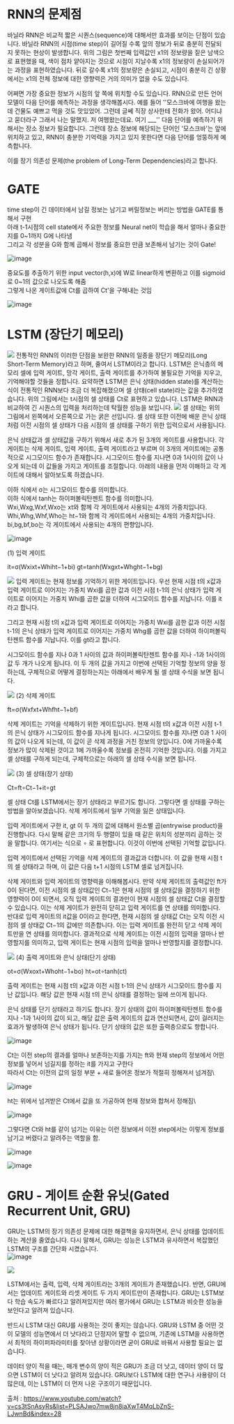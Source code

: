 # RNN의 문제점
바닐라 RNN은 비교적 짧은 시퀀스(sequence)에 대해서만 효과를 보이는 단점이 있습니다. 바닐라 RNN의 시점(time step)이 길어질 수록 앞의 정보가 뒤로 충분히 전달되지 못하는 현상이 발생합니다. 위의 그림은 첫번째 입력값인 x1의 정보량을 짙은 남색으로 표현했을 때, 색이 점차 얕아지는 것으로 시점이 지날수록 x1의 정보량이 손실되어가는 과정을 표현하였습니다. 뒤로 갈수록 x1의 정보량은 손실되고, 시점이 충분히 긴 상황에서는 x1의 전체 정보에 대한 영향력은 거의 의미가 없을 수도 있습니다.

어쩌면 가장 중요한 정보가 시점의 앞 쪽에 위치할 수도 있습니다. RNN으로 만든 언어 모델이 다음 단어를 예측하는 과정을 생각해봅시다. 예를 들어 ''모스크바에 여행을 왔는데 건물도 예쁘고 먹을 것도 맛있었어. 그런데 글쎄 직장 상사한테 전화가 왔어. 어디냐고 묻더라구 그래서 나는 말했지. 저 여행왔는데요. 여기 ___'' 다음 단어를 예측하기 위해서는 장소 정보가 필요합니다. 그런데 장소 정보에 해당되는 단어인 '모스크바'는 앞에 위치하고 있고, RNN이 충분한 기억력을 가지고 있지 못한다면 다음 단어를 엉뚱하게 예측합니다.

이를 장기 의존성 문제(the problem of Long-Term Dependencies)라고 합니다.

# GATE

time step이 긴 데이터에서 남길 정보는 남기고 버릴정보는 버리는 방법을 GATE를 통해서 구현\
아래 t-1시점의 cell state에서 주요한 정보를 Neural net이 학습을 해서 얼마나 중요한지를 0~1까지 G에 나타냄\
그리고 각 성분을 G와 함께 곱해서 정보를 중요한 만큼 보존해서 남기는 것이 Gate!

![image](https://user-images.githubusercontent.com/37290818/147201991-4b1b5e07-fe78-4d0f-9630-2857d1397a1e.png)



중요도를 추출하기 위한 input vector(h,x)에 W로 linear하게 변환하고 이를 sigmoid로 0~1의 값으로 나오도록 해줌\
그렇게 나온 게이트값에 Ct를 곱하여 Ct'을 구해내는 것임

![image](https://user-images.githubusercontent.com/37290818/147205151-fa803a97-713c-4e9d-9e28-99f19b3278b7.png)



# LSTM (장단기 메모리)

<img src=https://user-images.githubusercontent.com/37290818/116496119-4a245300-a8df-11eb-84b9-6c496ba8a9a8.png >
전통적인 RNN의 이러한 단점을 보완한 RNN의 일종을 장단기 메모리(Long Short-Term Memory)라고 하며, 줄여서 LSTM이라고 합니다. LSTM은 은닉층의 메모리 셀에 입력 게이트, 망각 게이트, 출력 게이트를 추가하여 불필요한 기억을 지우고, 기억해야할 것들을 정합니다. 요약하면 LSTM은 은닉 상태(hidden state)를 계산하는 식이 전통적인 RNN보다 조금 더 복잡해졌으며 셀 상태(cell state)라는 값을 추가하였습니다. 위의 그림에서는 t시점의 셀 상태를 Ct로 표현하고 있습니다. LSTM은 RNN과 비교하여 긴 시퀀스의 입력을 처리하는데 탁월한 성능을 보입니다.



<img src=https://user-images.githubusercontent.com/37290818/116496162-63c59a80-a8df-11eb-998c-417bc22fdab1.png >
셀 상태는 위의 그림에서 왼쪽에서 오른쪽으로 가는 굵은 선입니다. 셀 상태 또한 이전에 배운 은닉 상태처럼 이전 시점의 셀 상태가 다음 시점의 셀 상태를 구하기 위한 입력으로서 사용됩니다.

은닉 상태값과 셀 상태값을 구하기 위해서 새로 추가 된 3개의 게이트를 사용합니다. 각 게이트는 삭제 게이트, 입력 게이트, 출력 게이트라고 부르며 이 3개의 게이트에는 공통적으로 시그모이드 함수가 존재합니다. 시그모이드 함수를 지나면 0과 1사이의 값이 나오게 되는데 이 값들을 가지고 게이트를 조절합니다. 아래의 내용을 먼저 이해하고 각 게이트에 대해서 알아보도록 하겠습니다.

이하 식에서 σ는 시그모이드 함수를 의미합니다.\
이하 식에서 tanh는 하이퍼볼릭탄젠트 함수를 의미합니다.\
Wxi,Wxg,Wxf,Wxo는 xt와 함께 각 게이트에서 사용되는 4개의 가중치입니다.\
Whi,Whg,Whf,Who는 ht−1와 함께 각 게이트에서 사용되는 4개의 가중치입니다.\
bi,bg,bf,bo는 각 게이트에서 사용되는 4개의 편향입니다.


![image](https://user-images.githubusercontent.com/37290818/147205537-8759b7ba-d1f2-4e1c-a466-61775784a854.png)


(1) 입력 게이트


it=σ(Wxixt+Whiht−1+bi)
gt=tanh(Wxgxt+Whght−1+bg)

<img src=https://user-images.githubusercontent.com/37290818/116496210-7fc93c00-a8df-11eb-8a67-91b1c9e948f4.png >
입력 게이트는 현재 정보를 기억하기 위한 게이트입니다. 우선 현재 시점 t의 x값과 입력 게이트로 이어지는 가중치 Wxi를 곱한 값과 이전 시점 t-1의 은닉 상태가 입력 게이트로 이어지는 가중치 Whi를 곱한 값을 더하여 시그모이드 함수를 지납니다. 이를 it라고 합니다.

그리고 현재 시점 t의 x값과 입력 게이트로 이어지는 가중치 Wxi를 곱한 값과 이전 시점 t-1의 은닉 상태가 입력 게이트로 이어지는 가중치 Whg를 곱한 값을 더하여 하이퍼볼릭탄젠트 함수를 지납니다. 이를 gt라고 합니다.

시그모이드 함수를 지나 0과 1 사이의 값과 하이퍼볼릭탄젠트 함수를 지나 -1과 1사이의 값 두 개가 나오게 됩니다. 이 두 개의 값을 가지고 이번에 선택된 기억할 정보의 양을 정하는데, 구체적으로 어떻게 결정하는지는 아래에서 배우게 될 셀 상태 수식을 보면 됩니다.


<img src=https://user-images.githubusercontent.com/37290818/116496227-8a83d100-a8df-11eb-9f75-436d47c58cb8.png >
(2) 삭제 게이트


ft=σ(Wxfxt+Whfht−1+bf)

삭제 게이트는 기억을 삭제하기 위한 게이트입니다. 현재 시점 t의 x값과 이전 시점 t-1의 은닉 상태가 시그모이드 함수를 지나게 됩니다. 시그모이드 함수를 지나면 0과 1 사이의 값이 나오게 되는데, 이 값이 곧 삭제 과정을 거친 정보의 양입니다. 0에 가까울수록 정보가 많이 삭제된 것이고 1에 가까울수록 정보를 온전히 기억한 것입니다. 이를 가지고 셀 상태를 구하게 되는데, 구체적으로는 아래의 셀 상태 수식을 보면 됩니다.


<img src=https://user-images.githubusercontent.com/37290818/116496240-940d3900-a8df-11eb-9922-7409cadd6eb5.png >
(3) 셀 상태(장기 상태)


Ct=ft∘Ct−1+it∘gt

셀 상태 Ct를 LSTM에서는 장기 상태라고 부르기도 합니다. 그렇다면 셀 상태를 구하는 방법을 알아보겠습니다. 삭제 게이트에서 일부 기억을 잃은 상태입니다.

입력 게이트에서 구한 it, gt 이 두 개의 값에 대해서 원소별 곱(entrywise product)을 진행합니다. 다시 말해 같은 크기의 두 행렬이 있을 때 같은 위치의 성분끼리 곱하는 것을 말합니다. 여기서는 식으로 ∘ 로 표현합니다. 이것이 이번에 선택된 기억할 값입니다.

입력 게이트에서 선택된 기억을 삭제 게이트의 결과값과 더합니다. 이 값을 현재 시점 t의 셀 상태라고 하며, 이 값은 다음 t+1 시점의 LSTM 셀로 넘겨집니다.

삭제 게이트와 입력 게이트의 영향력을 이해해봅시다. 만약 삭제 게이트의 출력값인 ft가 0이 된다면, 이전 시점의 셀 상태값인 Ct−1은 현재 시점의 셀 상태값을 결정하기 위한 영향력이 0이 되면서, 오직 입력 게이트의 결과만이 현재 시점의 셀 상태값 Ct을 결정할 수 있습니다. 이는 삭제 게이트가 완전히 닫히고 입력 게이트를 연 상태를 의미합니다. 반대로 입력 게이트의 it값을 0이라고 한다면, 현재 시점의 셀 상태값 Ct는 오직 이전 시점의 셀 상태값 Ct−1의 값에만 의존합니다. 이는 입력 게이트를 완전히 닫고 삭제 게이트만을 연 상태를 의미합니다. 결과적으로 삭제 게이트는 이전 시점의 입력을 얼마나 반영할지를 의미하고, 입력 게이트는 현재 시점의 입력을 얼마나 반영할지를 결정합니다.


<img src=https://user-images.githubusercontent.com/37290818/116496262-9e2f3780-a8df-11eb-9e59-76806f54dc05.png >
(4) 출력 게이트와 은닉 상태(단기 상태)


ot=σ(Wxoxt+Whoht−1+bo)
ht=ot∘tanh(ct)

출력 게이트는 현재 시점 t의 x값과 이전 시점 t-1의 은닉 상태가 시그모이드 함수를 지난 값입니다. 해당 값은 현재 시점 t의 은닉 상태를 결정하는 일에 쓰이게 됩니다.

은닉 상태를 단기 상태라고 하기도 합니다. 장기 상태의 값이 하이퍼볼릭탄젠트 함수를 지나 -1과 1사이의 값이 되고, 해당 값은 출력 게이트의 값과 연산되면서, 값이 걸러지는 효과가 발생하여 은닉 상태가 됩니다. 단기 상태의 값은 또한 출력층으로도 향합니다.


![image](https://user-images.githubusercontent.com/37290818/147206054-b0411993-7908-4f1a-93d2-e4c7f65aa9cc.png)

Ct는 이전 step의 결과를 얼마나 보존하는지를 가지는 ft와 현재 step의 정보에서 어떤 정보를 넣어서 넘길지를 정하는 it를 가지고 구한다\
따라서 Ct는 이전의 값의 일정 부분 + 새로 들어온 정보가 적절히 정해져서 넘겨짐\

![image](https://user-images.githubusercontent.com/37290818/147206759-0598f24c-c170-4696-88f6-9235ffb045cf.png)

ht는 위에서 넘겨받은 Ct에서 값을 또 가공하여 현재 정보와 합쳐서 정해짐\


![image](https://user-images.githubusercontent.com/37290818/147206786-a517534e-4e7c-4e83-a4e4-970bd827e194.png)

그렇다면 Ct와 ht를 같이 넘기는 이유는 이런 정보에서 이전 step에서는 이렇게 정보를 남기고 버렸다고 알려주는 역할을 함.

![image](https://user-images.githubusercontent.com/37290818/147206856-7631c012-1f88-4581-b589-97cf811118ed.png)

![image](https://user-images.githubusercontent.com/37290818/147207102-c3cc5a56-0790-4737-9ea6-51762d3e608c.png)



# GRU - 게이트 순환 유닛(Gated Recurrent Unit, GRU)
GRU는 LSTM의 장기 의존성 문제에 대한 해결책을 유지하면서, 은닉 상태를 업데이트하는 계산을 줄였습니다. 다시 말해서, GRU는 성능은 LSTM과 유사하면서 복잡했던 LSTM의 구조를 간단화 시켰습니다.\
![image](https://user-images.githubusercontent.com/37290818/147207372-12ed22d0-a301-474d-830e-b9336e8f7d0f.png)


<img src=https://user-images.githubusercontent.com/37290818/116496906-134f3c80-a8e1-11eb-97c5-ffb0d154ff66.png>

LSTM에서는 출력, 입력, 삭제 게이트라는 3개의 게이트가 존재했습니다. 반면, GRU에서는 업데이트 게이트와 리셋 게이트 두 가지 게이트만이 존재합니다. GRU는 LSTM보다 학습 속도가 빠르다고 알려져있지만 여러 평가에서 GRU는 LSTM과 비슷한 성능을 보인다고 알려져 있습니다.

반드시 LSTM 대신 GRU를 사용하는 것이 좋지는 않습니다. GRU와 LSTM 중 어떤 것이 모델의 성능면에서 더 낫다라고 단정지어 말할 수 없으며, 기존에 LSTM을 사용하면서 최적의 하이퍼파라미터를 찾아낸 상황이라면 굳이 GRU로 바꿔서 사용할 필요는 없습니다.

데이터 양이 적을 때는, 매개 변수의 양이 적은 GRU가 조금 더 낫고, 데이터 양이 더 많으면 LSTM이 더 낫다고 알려져 있습니다. GRU보다 LSTM에 대한 연구나 사용량이 더 많은데, 이는 LSTM이 더 먼저 나온 구조이기 때문입니다.


출처 : https://www.youtube.com/watch?v=cs3tSnAsyRs&list=PLSAJwo7mw8jn8iaXwT4MqLbZnS-LJwnBd&index=28
